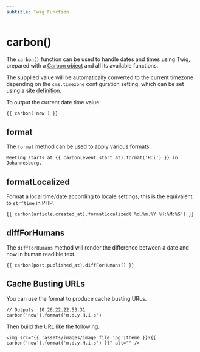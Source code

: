 ```yaml
---
subtitle: Twig Function
---
```

# carbon()

The `carbon()` function can be used to handle dates and times using Twig, prepared with a [Carbon object](https://carbon.nesbot.com/docs/) and all its available functions.

The supplied value will be automatically converted to the current timezone depending on the `cms.timezone` configuration setting, which can be set using a [site definition](../../cms/resources/multisite.md).

To output the current date time value:

```twig
{{ carbon('now') }}
```

## format

The `format` method can be used to apply various formats.

```twig
Meeting starts at {{ carbon(event.start_at).format('H:i') }} in Johannesburg.
```

## formatLocalized

Format a local time/date according to locale settings, this is the equivalent to `strftime` in PHP.

```twig
{{ carbon(article.created_at).formatLocalized('%d.%m.%Y %H:%M:%S') }}
```

## diffForHumans

The `diffForHumans` method will render the difference between a date and now in human readible text.

```twig
{{ carbon(post.published_at).diffForHumans() }}
```

## Cache Busting URLs

You can use the format to produce cache busting URLs.

```twig
// Outputs: 10.26.22.22.53.31
carbon('now').format('m.d.y.H.i.s')
```

Then build the URL like the following.

```twig
<img src="{{ 'assets/images/image_file.jpg'|theme }}?{{ carbon('now').format('m.d.y.H.i.s') }}" alt="" />
```
